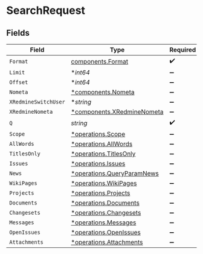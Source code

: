 # SearchRequest


## Fields

| Field                                                                   | Type                                                                    | Required                                                                | Description                                                             | Example                                                                 |
| ----------------------------------------------------------------------- | ----------------------------------------------------------------------- | ----------------------------------------------------------------------- | ----------------------------------------------------------------------- | ----------------------------------------------------------------------- |
| `Format`                                                                | [components.Format](../../models/components/format.md)                  | :heavy_check_mark:                                                      | N/A                                                                     |                                                                         |
| `Limit`                                                                 | **int64*                                                                | :heavy_minus_sign:                                                      | N/A                                                                     |                                                                         |
| `Offset`                                                                | **int64*                                                                | :heavy_minus_sign:                                                      | N/A                                                                     |                                                                         |
| `Nometa`                                                                | [*components.Nometa](../../models/components/nometa.md)                 | :heavy_minus_sign:                                                      | N/A                                                                     |                                                                         |
| `XRedmineSwitchUser`                                                    | **string*                                                               | :heavy_minus_sign:                                                      | N/A                                                                     | jsmith                                                                  |
| `XRedmineNometa`                                                        | [*components.XRedmineNometa](../../models/components/xredminenometa.md) | :heavy_minus_sign:                                                      | N/A                                                                     |                                                                         |
| `Q`                                                                     | *string*                                                                | :heavy_check_mark:                                                      | N/A                                                                     |                                                                         |
| `Scope`                                                                 | [*operations.Scope](../../models/operations/scope.md)                   | :heavy_minus_sign:                                                      | N/A                                                                     |                                                                         |
| `AllWords`                                                              | [*operations.AllWords](../../models/operations/allwords.md)             | :heavy_minus_sign:                                                      | N/A                                                                     |                                                                         |
| `TitlesOnly`                                                            | [*operations.TitlesOnly](../../models/operations/titlesonly.md)         | :heavy_minus_sign:                                                      | N/A                                                                     |                                                                         |
| `Issues`                                                                | [*operations.Issues](../../models/operations/issues.md)                 | :heavy_minus_sign:                                                      | N/A                                                                     |                                                                         |
| `News`                                                                  | [*operations.QueryParamNews](../../models/operations/queryparamnews.md) | :heavy_minus_sign:                                                      | N/A                                                                     |                                                                         |
| `WikiPages`                                                             | [*operations.WikiPages](../../models/operations/wikipages.md)           | :heavy_minus_sign:                                                      | N/A                                                                     |                                                                         |
| `Projects`                                                              | [*operations.Projects](../../models/operations/projects.md)             | :heavy_minus_sign:                                                      | N/A                                                                     |                                                                         |
| `Documents`                                                             | [*operations.Documents](../../models/operations/documents.md)           | :heavy_minus_sign:                                                      | N/A                                                                     |                                                                         |
| `Changesets`                                                            | [*operations.Changesets](../../models/operations/changesets.md)         | :heavy_minus_sign:                                                      | N/A                                                                     |                                                                         |
| `Messages`                                                              | [*operations.Messages](../../models/operations/messages.md)             | :heavy_minus_sign:                                                      | N/A                                                                     |                                                                         |
| `OpenIssues`                                                            | [*operations.OpenIssues](../../models/operations/openissues.md)         | :heavy_minus_sign:                                                      | N/A                                                                     |                                                                         |
| `Attachments`                                                           | [*operations.Attachments](../../models/operations/attachments.md)       | :heavy_minus_sign:                                                      | N/A                                                                     |                                                                         |